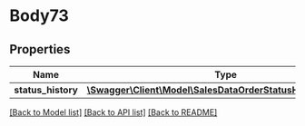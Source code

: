 # Body73

## Properties
Name | Type | Description | Notes
------------ | ------------- | ------------- | -------------
**status_history** | [**\Swagger\Client\Model\SalesDataOrderStatusHistoryInterface**](SalesDataOrderStatusHistoryInterface.md) |  | 

[[Back to Model list]](../README.md#documentation-for-models) [[Back to API list]](../README.md#documentation-for-api-endpoints) [[Back to README]](../README.md)


